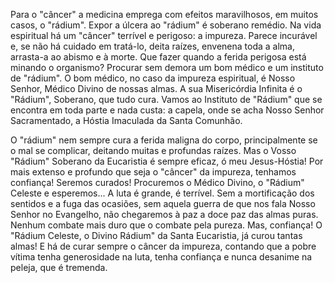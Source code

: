 
Para o "câncer" a medicina emprega com efeitos maravilhosos, em muitos casos, o "rádium". Expor a úlcera ao "rádium" é soberano remédio. Na vida espiritual há um "câncer" terrível e perigoso: a impureza. Parece incurável e, se não há cuidado em tratá-lo, deita raízes, envenena toda a alma, arrasta-a ao abismo e à morte. Que fazer quando a ferida perigosa está minando o organismo? Procurar sem demora um bom médico e um instituto de "rádium". O bom médico, no caso da impureza espiritual, é Nosso Senhor, Médico Divino de nossas almas. A sua Misericórdia Infinita é o "Rádium", Soberano, que tudo cura. Vamos ao Instituto de "Rádium" que se encontra em toda parte e nada custa: a capela, onde se acha Nosso Senhor Sacramentado, a Hóstia Imaculada da Santa Comunhão.

O "rádium" nem sempre cura a ferida maligna do corpo, principalmente se o mal se complicar, deitando muitas e profundas raízes. Mas o Vosso "Rádium" Soberano da Eucaristia é sempre eficaz, ó meu Jesus-Hóstia! Por mais extenso e profundo que seja o "câncer" da impureza, tenhamos confiança! Seremos curados! Procuremos o Médico Divino, o "Rádium" Celeste e esperemos\... A luta é grande, é terrível. Sem a mortificação dos sentidos e a fuga das ocasiões, sem aquela guerra de que nos fala Nosso Senhor no Evangelho, não chegaremos à paz a doce paz das almas puras. Nenhum combate mais duro que o combate pela pureza. Mas, confiança! O "Rádium Celeste, o Divino Rádium" da Santa Eucaristia, já curou tantas almas! E há de curar sempre o câncer da impureza, contando que a pobre vítima tenha generosidade na luta, tenha confiança e nunca desanime na peleja, que é tremenda.

